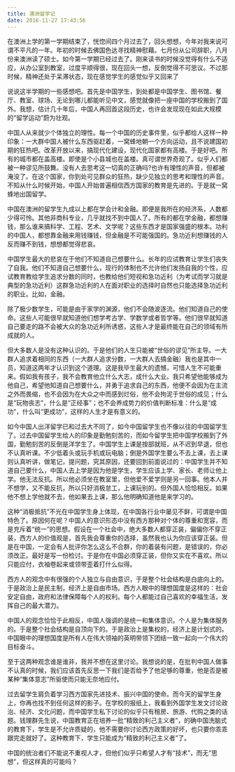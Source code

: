 ```yaml
---
title: 澳洲留学记 
date: 2016-11-27 17:43:56
---
```


在澳洲上学的第一学期结束了，恍惚间四个月过去了，回头想想，今年对我来说可谓不平凡的一年。年初的时候去佛国色达寻找精神慰藉。七月份从公司辞职，八月份来澳洲读了硕士。如今第一学期已经过去了。刚来读书的时候没觉得有什么不适应，从办公室到教室，过度平顺得很，现在回头一想，反倒觉得不可思议。不过那时候，精神还处于呆滞状态，现在感觉学生的感觉似乎又回来了

说说这半学期的一些感想吧。首先是中国学生，到处都是中国学生、图书馆、餐厅、教室、球场、无论到哪儿都能听见中文，感觉就像把一座中国的学校搬到了国外。我想，估计几十年后，中国人再回首这段历史，也许会发现现在如此大规模的“留学运动”蔚为壮观。

中国人从来就少个体独立的理性。每一个中国的历史事件里，似乎都给人这样一种印象：一大群中国人被什么东西驱赶着，一窝蜂地朝一个方向运动，且不说建国初期的狂热吧。改革开放以来，搞现代化建设，现代化国家都有高楼。于是好吧。所有的城市都在盖高楼。即使是个小县城也在盖楼。真可谓世界奇观了。似乎人们都被一种谬见所鼓舞。没有人去思考这一切真的正确吗?也许有理性的声音，但都被淹没了。在这个国家，你到处可见群众的狂热，缺少见独立的思考和理性的声音。不知从什么时候开始，中国人开始普遍相信西方国家的教育是先进的。于是就一窝蜂地出国留学。

中国在澳洲的留学生九成以上都在学会计和金融。即便是我所在的经济系，人数都少得可怜。其他非商科专业，几乎就找不到中国人了。所有的都在学金融，都想赚钱，那么谁来搞科学、工程、艺术、文学呢？这些东西才是国家强盛的根本。功利的中国人，都想靠金融来用钱赚钱，但金融是不可能强国的。急功近利想赚钱的人反而赚不到钱，想想都觉得悲哀。

中国学生最大的悲哀在于他们不知道自己想要什么。长年的应试教育让学生们丧失了自我。他们不知道自己想要什么，现行的体制也不允许他们发扬自我的个性，应试教育教给学生追求分数的同时，也教给他们短视和急功近利（为考试而学习就是典型的急功近利）这群急功近利的人在面对职业的选择时自然也只能选择急功近利的职业。比如，金融。

除了极少数学生，可能是由于家学的渊源，他们不会随波逐流。他们知道自己的使命。这些人可能很早就知道他们想学考古学、学数学或者哲学等。他们很早就知道自己要走的路不会被大众的急功近利所诱惑，这些人才是最终能在自己的领域有所成就的人。

但大多数人是没有这种认识的。于是他们的人生只能被“世俗的谬见”所主导。一大群人追求着相同的东西（一大群人追求分数，一大群人去搞金融）我也是其中一员，知道这两年才认识到这个道理。这是我毕生最大的遗憾，可惜人生不可能重来。假如我有孩子，我不会教育他立什么大志，成什么大业。我只希望他能够成为他自己，希望他知道自己想要什么，并勇于追求自己的东西，他便不会因为在主流之外而畏缩，也不会因为在大众之中而感到烂俗，他不会拘泥于世俗的成见；什么是“玩物丧志”，什么是“正经事”；也不会养成势力的价值判断标准：什么是“成功”，什么叫“更成功”，这样的人生才是有意义的。

如今中国人出洋留学已和过去大不同了，如今中国留学生也不像以往的中国留学生了。过去中国留学生给人的印象是勤勉刻苦的，而如今留学生把中国学校搬到了外国，勤勉刻苦的反倒是洋学生了。中国学生上课是按部就班，从不迟到早退，但也不认真听课。不少低着头或玩手机或玩电脑；倒是外国学生要么不去上课，去上课则认真听讲，做笔记，提问题，究其原因，还要回到前面说过的：中国学生并不知道自己要什么，中国人去上学是因为他是学生，学生应该上学、家长、老师让他上学。他无法反抗。所以他必须坐在教室里，但他爱不爱学则是另一回事。他本人并不想学，又不能反抗，所以只好消极怠工，上课玩别的。但外国人恰恰相反。如果他不想上学他就不去，他如果去上课，那么他明确知道他是来学习的。

这种“消极抵抗”不光在中国学生身上体现，在中国各行业中屡见不鲜，可谓是中国特色了。原因何在呢？中国人的意识形态中没有西方那种对个体的尊重和宽容，而是充斥着“统一”的思想。假设在一个社会中，绝大多数人都穿正装，偏偏你不穿正装，西方人的价值观是，首先我会尊重你的选择，虽然我也认为你应该穿正装。但是在中国，一定会有人批评你怎么这么不合群，你的着装有问题，是错误的，你必须改正。最好是写一份检讨。于是你在中国必须穿正装，但你又实在不喜欢。所以只能应付，衣袖卷起来或领带歪着打什么似得。

西方人的观念中有很强的个人独立与自由意识，于是整个社会结构是白底向上的。于是政治上是民主制，经济上是自由市场。西方人眼中的理想国度是这样的：社会安定自由，政府和法律保障每个人的权利。每个人都能过自己喜欢的幸福生活，发挥自己的最大潜力。

中国人的观念恰恰于此相反，中国人强调的是统一和集体意识。个人是为集体服务的。于是整个社会结构是自顶向下的。于是政治上是集权的，经济上是计划式的。中国眼中的理想国度是所有人在伟大领袖的英明带领下团结一致一起向一个伟大的目标奋斗。

至于这两种观念谁是谁非，我并不想在这里讨论。我想说的是，在批判中国人做事不认真的时候，我们应该首先反思一下我们是否给予了他足够的尊重，他是否是被某种“集体意志”所驱使而只能无奈地应付。

过去留学生肩负着学习西方国家先进技术、振兴中国的使命。而今天的留学生身上，你再也找不到任何这样的影子。在学校的报纸上，我看到外国学生发文讨论政治、经济、文化问题，而中国学生私下讨论的似乎只有租房、旅游、代购之类的话题。钱理群先生说，中国教育正在培养一批“精致的利己主义者”，的确中国洗脑式的教育下，学生是不允许质疑的，他不需要你讨论西方政策的好坏，也只要你乖乖跟完走就好了。这种教育下，学生只能成为“精致的利己主义者”了。

中国的统治者们不能说不重视人才，但他们似乎只希望人才有“技术”，而无“思想”，但这样真的可能吗？